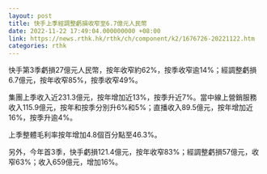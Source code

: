 ```yaml
---
layout: post
title: 快手上季經調整虧損收窄至6.7億元人民幣
date: 2022-11-22 17:49:04.000000000 +08:00
link: https://news.rthk.hk/rthk/ch/component/k2/1676726-20221122.htm
categories: rthk
---
```


快手第3季虧損27億元人民幣，按年收窄約62%，按季收窄逾14%；經調整虧損6.7億元，按年收窄85%，按季收窄49%。

集團上季收入近231.3億元，按年增加近13%，按季升近7%。當中線上營銷服務收入115.9億元，按年和按季分別升6%和5%；直播收入89.5億元，按年增加近16%，按季升逾4%。

上季整體毛利率按年增加4.8個百分點至46.3%。

另外，今年首3季，快手虧損121.4億元，按年收窄83%；經調整虧損57億元，收窄63%；收入659億元，增加16%。
